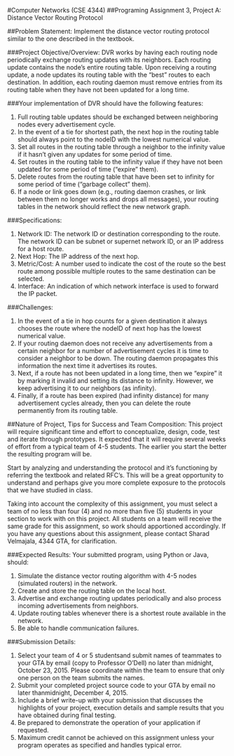 #Computer Networks (CSE 4344)
##Programing Assignment 3, Project A: Distance Vector Routing Protocol

##Problem Statement:
Implement the distance vector routing protocol similar to the one described in the textbook.

###Project Objective/Overview:
DVR works by having each routing node periodically exchange routing updates with its
neighbors. Each routing update contains the node’s entire routing table. Upon receiving a
routing update, a node updates its routing table with the “best” routes to each destination. In
addition, each routing daemon must remove entries from its routing table when they have not
been updated for a long time.

###Your implementation of DVR should have the following features:
1. Full routing table updates should be exchanged between neighboring nodes every
advertisement cycle.
2. In the event of a tie for shortest path, the next hop in the routing table should always
point to the nodeID with the lowest numerical value.
3. Set all routes in the routing table through a neighbor to the infinity value if it hasn’t
given any updates for some period of time.
4. Set routes in the routing table to the infinity value if they have not been updated for
some period of time (“expire” them).
5. Delete routes from the routing table that have been set to infinity for some period of
time (“garbage collect” them).
6. If a node or link goes down (e.g., routing daemon crashes, or link between them no
longer works and drops all messages), your routing tables in the network should reflect
the new network graph.

###Specifications: 
1. Network ID: The network ID or destination corresponding to the route. The network ID
can be subnet or supernet network ID, or an IP address for a host route.
2. Next Hop: The IP address of the next hop.
3. Metric/Cost: A number used to indicate the cost of the route so the best route among
possible multiple routes to the same destination can be selected.
4. Interface: An indication of which network interface is used to forward the IP packet.

###Challenges:
1. In the event of a tie in hop counts for a given destination it always chooses the route
where the nodeID of next hop has the lowest numerical value.
2. If your routing daemon does not receive any advertisements from a certain neighbor for
a number of advertisement cycles it is time to consider a neighbor to be down. The
routing daemon propagates this information the next time it advertises its routes.
3. Next, if a route has not been updated in a long time, then we “expire” it by marking it
invalid and setting its distance to infinity. However, we keep advertising it to our
neighbors (as infinity).
4. Finally, if a route has been expired (had infinity distance) for many advertisement cycles
already, then you can delete the route permanently from its routing table.

##Nature of Project, Tips for Success and Team Composition:
This project will require significant time and effort to conceptualize, design, code, test and
iterate through prototypes. It expected that it will require several weeks of effort from a typical
team of 4-5 students. The earlier you start the better the resulting program will be.

Start by analyzing and understanding the protocol and it’s functioning by referring the
textbook and related RFC’s. This will be a great opportunity to understand and perhaps give
you more complete exposure to the protocols that we have studied in class.

Taking into account the complexity of this assignment, you must select a team of no less
than four (4) and no more than five (5) students in your section to work with on this project.
All students on a team will receive the same grade for this assignment, so work should
apportioned accordingly. If you have any questions about this assignment, please contact
Sharad Velmajala, 4344 GTA, for clarification.

###Expected Results: Your submitted program, using Python or Java, should:
1. Simulate the distance vector routing algorithm with 4-5 nodes (simulated routers) in the
network.
2. Create and store the routing table on the local host.
3. Advertise and exchange routing updates periodically and also process incoming
advertisements from neighbors.
4. Update routing tables whenever there is a shortest route available in the network.
5. Be able to handle communication failures.

###Submission Details:
1. Select your team of 4 or 5 studentsand submit names of teammates to your GTA by email
(copy to Professor O’Dell) no later than midnight, October 23, 2015. Please coordinate within
the team to ensure that only one person on the team submits the names.
2. Submit your completed project source code to your GTA by email no later thanmidnight,
December 4, 2015.
3. Include a brief write-up with your submission that discusses the highlights of your project,
execution details and sample results that you have obtained during final testing.
4. Be prepared to demonstrate the operation of your application if requested.
5. Maximum credit cannot be achieved on this assignment unless your program operates as
specified and handles typical error.
